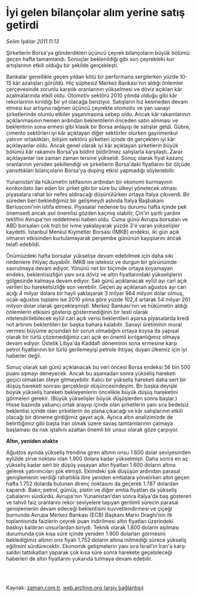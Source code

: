 # İyi gelen bilançolar alım yerine satış getirdi

*Selim Işıklar 2011.11.13*

<td class="columnist-detail">
<p>Şirketlerin Borsa'ya gönderdikleri üçüncü çeyrek bilançoların büyük bölümü geçen hafta tamamlandı. Sonuçlar beklenildiği gibi son çeyrekteki kur artışlarının etkili olduğu bir şekilde gerçekleşti.</p>
<p>
<div id="haberMetinDiv">
<p>Bankalar genellikle geçen yıldan kötü bir performans sergilerken yüzde 10-15 kâr azalışları görüldü. Hiç şüphesiz Merkez Bankası'nın aldığı önlemler çerçevesinde zorunlu karşılık oranlarının yükselmesi ve döviz açıkları kâr azalmalarında etkili oldu. Otomotiv sektörü 2010 yılında olduğu gibi kâr rekorlarının kırıldığı bir yıl olacağa benziyor. Satışların hız kesmeden devam etmesi kur artışına rağmen üçüncü çeyrekte otomotiv ve yan sanayi şirketlerinde olumlu etkiler yaşanmasına sebep oldu. Ancak kâr rakamlarının açıklanmasının hemen ardından beklentilerin önceden satın alınması ve beklentinin sona ermesi gibi klasik bir Borsa anlayışı ile satışlar geldi. Gübre, çimento sektörleri iyi kâr açıklayan diğer sektörler olurken gayrimenkul yatırım ortaklıkları, bilişim sektörü şirketleri içinde de gerçekten iyi kâr açıklayanlar oldu. Ancak genel olarak iyi kâr açıklayan şirketlerin büyük bölümü kâr rakamını Borsa'ya bildirir bildirilmez satışlarla karşılaştı. Zarar açıklayanlar ise zaman zaman tersine yükseldi. Sonuç olarak fiyat kazanç oranlarının yeniden şekillendiği ve şirketlerin Borsa'daki fiyatlarını bir ölçüde yansıttıkları bilançoların Borsa'ya doping etkisi yapmadığı söylenebilir.
<p> Yunanistan'da hükümetin istifasının ardından bir ekonomi kurmayının konkordato ilan eden bir şirket gibi bir süre bu ülkeyi yönetecek olması piyasalara rahat bir nefes aldıracağı düşünülürken ortaya İtalya çıkıverdi. Bir süreden beri beklediğimiz bir gelişmeydi aslında İtalya Başbakanı Berlusconi'nin istifa etmesi. Piyasalar nedense bu durumu hafta içinde pek önemsedi ancak asıl önemlisi gözden kaçmış olabilir, Çin'in şartlı yardım teklifini Avrupa'nın reddetmesi haberi oldu. Cuma günü Avrupa borsaları ve ABD borsaları çok hızlı bir ivme yakalayarak yüzde 3'e varan yükselişler kaydetti. İstanbul Menkul Kıymetler Borsası (İMKB) endeksi, iki gün açık olmanın etkisinden kurtulamayarak perşembe gününün kayıplarını ancak telafi edebildi. 
<p> Önümüzdeki hafta borsalar yükselişe devam edebilmek için daha sıkı nedenlere ihtiyaç duyabilir. İMKB ise isteksiz ve durgun bir görünümde savrulmaya devam ediyor. Yönünü net bir biçimde ortaya koyamayan endeks, beklentisizliğin yanı sıra döviz ve altın fiyatlarındaki yükselişlerin gölgesinde kalmaya devam ediyor. Salı günü açıklanacak eylül ayı cari açık verileri bu hareketsizliğe son verebilir. Geçen ay açıklanan ağustos ayı cari açığı 4 milyar dolara bir hayli yaklaşarak 3 milyar 964 milyon dolar olmuş, ocak-ağustos toplamı ise 2010 yılına göre yüzde 102,4 artarak 54 milyar 261 milyon dolar olarak gerçekleşmişti. Merkez Bankası'nın ve hükümetin aldığı önlemlerin etkisini gösterip göstermediğinin bir testi olarak nitelendirilebilecek eylül cari açık verisi beklentileri aşarsa piyasalarda kredi not artırımı beklentileri bir başka bahara kalabilir. Sanayi üretiminin moral vermesi büyüme açısından bir sorun olmadığını ortaya koysa da yapısal olarak bir türlü çözemediğimiz cari açık en önemli kırılganlığımız olmaya devam ediyor. Üstelik Libya'da Kaddafi döneminin sona ermesine karşı petrol fiyatlarının bir türlü gerilemeyişi petrole ihtiyaç duyan ülkemiz için iyi haberler değil. 
<p> Sonuç olarak salı günü açıklanacak bu veri öncesi Borsa endeksi 56 bin 500 puanı aşmayı deneyecek. Ancak bu aşamadan sonra yükseliş hareketi geçici olmaktan öteye gitmeyebilir. Kalıcı bir yükseliş hareketi daha sert bir düşüş hareketi sonrası gerçekleşir düşüncesindeyim. Bir başka deyişle büyük yükseliş hareketi bekleyenlerin öncelikle büyük düşüş hareketini görmeleri gerekir. (Büyük yükselişler büyük düşüşlerden sonra başlar.) Hisse bazında yabancı ortak arayışı içinde olan şirketlerin yanı sıra bedelsiz beklentisi içinde olan şirketlerin ön plana çıkacağı ve kâr satışlarının etkili olacağı bir döneme girdiğimiz gayet açık. Ayrıca altın analizimizde de belirttiğimiz gibi başta İran olmak üzere savaş tamtamlarının çalmaya başlaması da risk iştahını azaltan önemli bir unsur olarak göze çarpıyor.
<p><b>Altın, yeniden atakta</b>
<p>Ağustos ayında yükseliş trendine giren altının onsu 1.600 dolar seviyesinden eylülde zirve noktası olan 1.900 dolara kadar yükselmişti. Daha sonra en az yükseliş kadar sert bir düşüş yaşayan altın fiyatları 1.600 doların altına gelerek yatırımcıları şok etmişti. Ekimdeki şok düşüşün ardından parasal genişlemenin verdiği rahatlıkla ibre yeniden emtialara yönelirken altın geçen hafta 1.752 dolarda bulunan direnç noktasını da geçerek 1.787 dolardan kapandı. Bakır, petrol, gümüş, platin ve diğer emtia fiyatları da yükseliş çabalarını sürdürdü. Avrupa'nın Yunanistan'dan sonra İtalya'da baş gösteren ve tahvil faiz oranlarını rekor seviyelere taşıyan gerilimli sürecin parasal genişlemenin devam edeceği beklentisini kuvvetlendirmesi ve çiçeği burnunda Avrupa Merkez Bankası (ECB) Başkanı Mario Draghi'nin ilk toplantısında faizlerin çeyrek puan indirilmesi altın fiyatları üzerindeki baskıyı kaldıran unsurlardan biriydi. Teknik olarak 1.800 doların aşılması durumunda çok kısa süre içinde yeniden 1.900 dolarları görmesini beklediğimiz altının ons fiyatı 1.752 doların altına inilmediği sürece yükseliş eğilimini sürdürecektir. Ekonomik gelişmelerin yanı sıra İsrail'in İran'a karşı saldırı tatbikatları yaparak çok kısa süre sonra harekete geçebileceği haberleri de altın fiyatlarını yukarıda tutmaya devam edebilir.</p></p></p></p></p></p></div>
</p>


<p><br>
		 </br></p></td>

Kaynak: [zaman.com.tr](http://zaman.com.tr/yazar.do?yazino=1201505), [web.archive.org (arşiv bağlantısı)](http://web.archive.org/web/20120412174322/http://www.zaman.com.tr/yazar.do?yazino=1201505)
